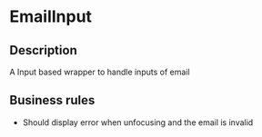 # EmailInput
      
## Description

A Input based wrapper to handle inputs of email

## Business rules

- Should display error when unfocusing and the email is invalid
      